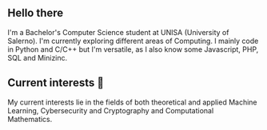 ## Hello there 
I'm a Bachelor's Computer Science student at UNISA (University of Salerno). I'm currently exploring different areas of Computing.
I mainly code in Python and C/C++ but I'm versatile, as I also know some Javascript, PHP, SQL and Minizinc.

## Current interests 🔭
My current interests lie in the fields of both theoretical and applied Machine Learning, Cybersecurity and Cryptography and Computational Mathematics.

<!--
**DennisAmiranda/DennisAmiranda** is a ✨ _special_ ✨ repository because its `README.md` (this file) appears on your GitHub profile.

Here are some ideas to get you started:

- 🔭 I’m currently working on ...
- 🌱 I’m currently learning ...
- 👯 I’m looking to collaborate on ...
- 🤔 I’m looking for help with ...
- 💬 Ask me about ...
- 📫 How to reach me: ...
- 😄 Pronouns: ...
- ⚡ Fun fact: ...
-->
